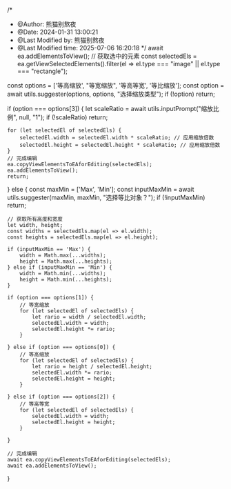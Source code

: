 /*
 * @Author: 熊猫别熬夜 
 * @Date: 2024-01-31 13:00:21 
 * @Last Modified by: 熊猫别熬夜
 * @Last Modified time: 2025-07-06 16:20:18
 */
await ea.addElementsToView();
// 获取选中的元素
const selectedEls = ea.getViewSelectedElements().filter(el => el.type === "image" || el.type === "rectangle");

const options = ['等高缩放', "等宽缩放", '等高等宽', '等比缩放'];
const option = await utils.suggester(options, options, "选择缩放类型");
if (!option) return;

if (option === options[3]) {
    let scaleRatio = await utils.inputPrompt("缩放比例", null, "1");
    if (!scaleRatio) return;

    for (let selectedEl of selectedEls) {
        selectedEl.width = selectedEl.width * scaleRatio; // 应用缩放倍数
        selectedEl.height = selectedEl.height * scaleRatio; // 应用缩放倍数
    }
    // 完成编辑
    ea.copyViewElementsToEAforEditing(selectedEls);
    ea.addElementsToView();
    return;
} else {
    const maxMin = ['Max', 'Min'];
    const inputMaxMin = await utils.suggester(maxMin, maxMin, "选择等比对象？");
    if (!inputMaxMin) return;

    // 获取所有高度和宽度
    let width, height;
    const widths = selectedEls.map(el => el.width);
    const heights = selectedEls.map(el => el.height);

    if (inputMaxMin == 'Max') {
        width = Math.max(...widths);
        height = Math.max(...heights);
    } else if (inputMaxMin == 'Min') {
        width = Math.min(...widths);
        height = Math.min(...heights);
    }

    if (option === options[1]) {
        // 等宽缩放
        for (let selectedEl of selectedEls) {
            let rario = width / selectedEl.width;
            selectedEl.width = width;
            selectedEl.height *= rario;
        }

    } else if (option === options[0]) {
        // 等高缩放
        for (let selectedEl of selectedEls) {
            let rario = height / selectedEl.height;
            selectedEl.width *= rario;
            selectedEl.height = height;
        }

    } else if (option === options[2]) {
        // 等高等宽
        for (let selectedEl of selectedEls) {
            selectedEl.width = width;
            selectedEl.height = height;
        }

    }

    // 完成编辑
    await ea.copyViewElementsToEAforEditing(selectedEls);
    await ea.addElementsToView();
}

